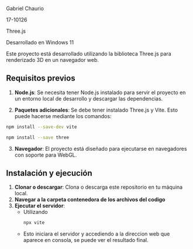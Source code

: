 Gabriel Chaurio

17-10126

Three.js

Desarrollado en Windows 11

Este proyecto está desarrollado utilizando la biblioteca Three.js para renderizado 3D en un navegador web. 

## Requisitos previos

1. **Node.js**: Se necesita tener Node.js instalado para servir el proyecto en un entorno local de desarrollo y descargar las dependencias.

2. **Paquetes adicionales**: Se debe tener instalado Three.js y Vite. Esto puede hacerse mediante los comandos:
  ```bash
  npm install --save-dev vite
  ```
  ```bash
  npm install --save three
  ```

3. **Navegador**: El proyecto está diseñado para ejecutarse en navegadores con soporte para WebGL.

## Instalación y ejecución

1. **Clonar o descargar**: Clona o descarga este repositorio en tu máquina local.
2. **Navegar a la carpeta contenedora de los archivos del codigo**
3. **Ejecutar el servidor**:
   - Utilizando
     ```bash
     npx vite
     ```
   - Esto iniciara el servidor y accediendo a la direccion web que aparece en consola, se puede ver el resultado final.
